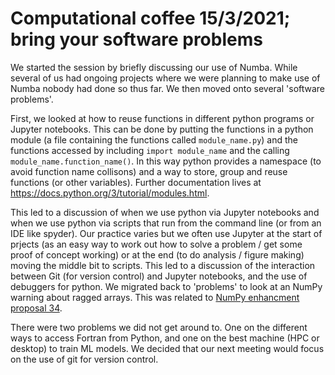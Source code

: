 # Computational coffee 15/3/2021; bring your software problems

We started the session by briefly discussing our use of Numba. While several of us had ongoing projects where we 
were planning to make use of Numba nobody had done so thus far. We then moved onto several 'software problems'.

First, we looked at how to reuse functions in different python programs or Jupyter notebooks. This can be done
by putting the functions in a python module (a file containing the functions called `module_name.py`) and the
functions accessed by including `import module_name` and the calling `module_name.function_name()`. In this
way python provides a namespace (to avoid function name collisons) and a way to store, group and reuse functions
(or other variables). Further documentation lives at https://docs.python.org/3/tutorial/modules.html.

This led to a discussion of when we use python via Jupyter notebooks and when we use python via scripts that run
from the command line (or from an IDE like spyder). Our practice varies but we often use Jupyter at the start of
prjects (as an easy way to work out how to solve a problem / get some proof of concept working) or at the end
(to do analysis / figure making) moving the middle bit to scripts. This led to a discussion of the interaction
between Git (for version control) and Jupyter notebooks, and the use of debuggers for python.
We migrated back to 'problems' to look at an NumPy warning about ragged arrays. This was related to 
[NumPy enhancment proposal 34](https://numpy.org/neps/nep-0034-infer-dtype-is-object.html).

There were two problems we did not get around to. One on the different ways to access Fortran from Python, 
and one on the best machine (HPC or desktop) to train ML models. We decided that our next meeting would
focus on the use of git for version control.
